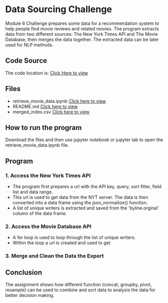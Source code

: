 # Data Sourcing Challenge
Module 6 Challenge prepares some data for a recommendation system to help people find movie reviews and related movies. The program extracts data from two different sources: The New York Times API and The Movie Database, then merges the data together. The extracted data can be later used for NLP methods. 

## Code Source
The code location is: [Click Here to view](https://github.com/jaidevkler/data-sourcing-challenge)

## Files
* retrieve_movie_data.ipynb [Click here to view](https://github.com/jaidevkler/data-sourcing-challenge/blob/main/retrieve_movie_data.ipynb)<br />
* README.md [Click here to view](https://github.com/jaidevkler/data-sourcing-challenge/blob/main/README.md)<br />
* merged_index.csv [Click here to view](https://github.com/jaidevkler/data-sourcing-challenge/blob/main/merged_index.csv)<br />

## How to run the program
Download the files and then use jupyter notebook or jupyter lab to open the retrieve_movie_data.ipynb file.

## Program
### 1. Access the New York Times API
* The program first prepares a url with the API key, query, sort filter, field list and data range.
* This url is used to get data from the NYT server. The data is then converted into a data frame using the json_normailize() function.
* A list of unique writers is extracted and saved from the 'byline.orginal' column of the data frame.

### 2. Access the Movie Database API
* A for loop is used to loop through the list of unique writers.
* Within the loop a url is created and used to get 


### 3. Merge and Clean the Data the Export


## Conclusion
The assignment shows how different function (concat, groupby, pivot, resample) can be used to combine and sort data to analysis the data for better decision making.


